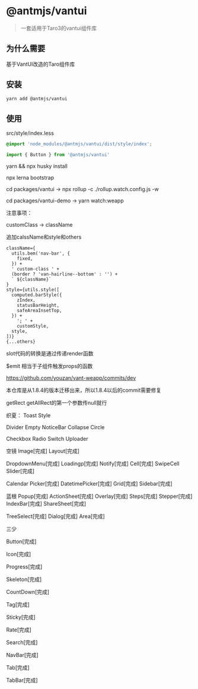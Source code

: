 
# @antmjs/vantui

> 一套适用于Taro3的vantui组件库

## 为什么需要

基于VantUI改造的Taro组件库

## 安装

```bash
yarn add @antmjs/vantui
```

## 使用

src/style/index.less

```css
@import 'node_modules/@antmjs/vantui/dist/style/index';
```

```js
import { Button } from '@antmjs/vantui'
```

yarn && npx husky install

npx lerna bootstrap

cd packages/vantui -> npx rollup -c ./rollup.watch.config.js -w

cd packages/vantui-demo -> yarn watch:weapp

注意事项：

customClass -> className

追加calssName和style和others

```
className={
  utils.bem('nav-bar', {
    fixed,
  }) +
  ' custom-class ' +
  (border ? 'van-hairline--bottom' : '') +
  ` ${className}`
}
style={utils.style([
  computed.barStyle({
    zIndex,
    statusBarHeight,
    safeAreaInsetTop,
  }) +
    '; ' +
    customStyle,
  style,
])}
{...others}
```

slot代码的转换是通过传递render函数

$emit 相当于子组件触发props的函数

https://github.com/youzan/vant-weapp/commits/dev 

本仓库是从1.8.4的版本迁移出来，所以1.8.4以后的commit需要修复

getRect getAllRect的第一个参数传null就行




织夏：
Toast
Style

Divider
Empty
NoticeBar
Collapse
Circle

Checkbox
Radio
Switch
Uploader


空镜
Image[完成]
Layout[完成]

DropdownMenu[完成]
Loadingp[完成]
Notify[完成]
Cell[完成]
SwipeCell
Slider[完成]

Calendar
Picker[完成]
DatetimePicker[完成]
Grid[完成]
Sidebar[完成]


蓝根
Popup[完成]
ActionSheet[完成]
Overlay[完成]
Steps[完成]
Stepper[完成]
IndexBar[完成]
ShareSheet[完成]

TreeSelect[完成]
Dialog[完成]
Area[完成]

三少

Button[完成]

Icon[完成]

Progress[完成]

Skeleton[完成]

CountDown[完成]

Tag[完成]

Sticky[完成]

Rate[完成]

Search[完成]

NavBar[完成]

Tab[完成]

TabBar[完成]